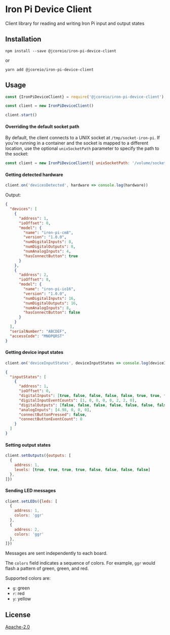 # Iron Pi Device Client

Client library for reading and writing Iron Pi input and output states

## Installation

`npm install --save @jcoreio/iron-pi-device-client`

or

`yarn add @jcoreio/iron-pi-device-client`

## Usage

```js
const {IronPiDeviceClient} = require('@jcoreio/iron-pi-device-client')

const client = new IronPiDeviceClient()

client.start()
```

#### Overriding the default socket path

By default, the client connects to a UNIX socket at `/tmp/socket-iron-pi`. If you're running
in a container and the socket is mapped to a different location, use the optional `unixSocketPath`
parameter to specify the path to the socket:

```js
const client = new IronPiDeviceClient({ unixSocketPath: '/volume/socket-iron-pi' })
```

#### Getting detected hardware

```js
client.on('devicesDetected', hardware => console.log(hardware))
```

Output: 

```json
{
  "devices": [
    {
      "address": 1,
      "ioOffset": 0,
      "model": {
        "name": "iron-pi-cm8",
        "version": "1.0.0",
        "numDigitalInputs": 8,
        "numDigitalOutputs": 8,
        "numAnalogInputs": 4,
        "hasConnectButton": true
      }
    },
    {
      "address": 2,
      "ioOffset": 8,
      "model": {
        "name": "iron-pi-io16",
        "version": "1.0.0",
        "numDigitalInputs": 16,
        "numDigitalOutputs": 16,
        "numAnalogInputs": 8,
        "hasConnectButton": false
      }
    }
  ],
  "serialNumber": "ABCDEF",
  "accessCode": "MNOPQRST"
}
```

#### Getting device input states

```js
client.on('deviceInputStates', deviceInputStates => console.log(deviceInputStates))
```

```json
{
  "inputStates": [
    {
      "address": 1,
      "ioOffset": 0,
      "digitalInputs": [true, false, false, false, false, true, true, false],
      "digitalInputEventCounts": [1, 0, 0, 0, 0, 2, 2, 0],
      "digitalOutputs": [false, false, false, false, false, false, false, false],
      "analogInputs": [4.98, 0, 0, 0],
      "connectButtonPressed": false,
      "connectButtonEventCount": 0
    }
  ]
}

```

#### Setting output states

```js
client.setOutputs({outputs: [
  {
    address: 1,
    levels: [true, true, true, true, false, false, false, false]
  },
]})
```

#### Sending LED messages

```js
client.setLEDs({leds: [
  {
    address: 1,
    colors: 'ggr'
  },
  {
    address: 2,
    colors: 'ggr'
  },
]})
```

Messages are sent independently to each board.

The `colors` field indicates a sequence of colors. For example, `ggr` would flash a pattern of green, green, and red.

Supported colors are:
- `g`: green
- `r`: red
- `y`: yellow

## License

 [Apache-2.0](LICENSE)

